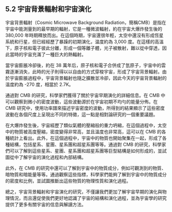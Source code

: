 ## 5.2 宇宙背景輻射和宇宙演化

宇宙背景輻射（Cosmic Microwave Background Radiation，簡稱CMB）是指在宇宙中能測量到的最早期的輻射，它是一種微波輻射，約在宇宙大爆炸發生後的 380,000 年時期釋放而出。在這個時期，宇宙還很年輕，太空中還沒有形成恆星系統和行星，但已經經歷了暴躁的初期演化，温度約為 3,000 度。在這樣的高溫下，原子核和電子彼此分離，形成一個等離子體，光子被散射，難以從中穿透，因此當時的宇宙充滿了一種巨大的熱輻射。

當宇宙膨脹冷卻後，約在 38 萬年后，原子核和電子合併成了氫原子，宇宙中的雲霧逐漸消失，此時的光子則得以以自由的方式穿梭宇宙，形成了宇宙背景輻射。由於宇宙膨脹過程中，宇宙背景輻射也隨之擴散並冷卻，因此今天的宇宙背景輻射的温度約為 -270 度，相當於 2.7K。

通過對 CMB 的研究，科學家們獲得了關於宇宙早期演化的詳細信息。在 CMB 中可以觀察到微小的密度波動，這些波動源於在宇宙初期不均勻的能量分佈。在 CMB 研究中，使用功率譜來描述宇宙密度的波動，所得到的結果顯示了這些密度波動在各個尺度上呈現出不同的特徵，這一點是相對論研究的一個重要議題。

在大爆炸發生後，宇宙經歷了類似氣體的壓縮般的重力坍縮，在這個過程中，太空中的物質被高度壓縮，密度變得非常高，並且溫度也非常高，這可以在 CMB 的各種統計上看出。此外，在這個過程中，宇宙中的物質也開始聚集在一起，形成了各種結構，包括星系、星團、星系團和超星系團等等。通過對 CMB 的研究，科學家們可以了解到這些星系、星團、星系團和超星系團等巨型結構是如何形成的，並試圖從中了解宇宙的演化過程和內部結構。

此外，在 CMB 的研究中還可以了解到宇宙中的物質成分，例如可觀測到的物質、暗物質和暗能量等等。通過觀察這些指標，科學家們能夠了解到宇宙中的物質成分的密度和比例，並試圖推斷出這些物質的物理性質和演化過程。

總之，宇宙背景輻射和宇宙演化的研究，不僅讓我們更加了解宇宙早期的演化與物理情況，而且還促使我們更好地認識了宇宙的結構和演化過程，並為宇宙學的研究提供了更多有關宇宙的信息與解讀方法。